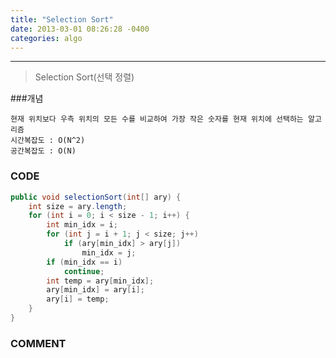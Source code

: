 ```yaml
---
title: "Selection Sort"
date: 2013-03-01 08:26:28 -0400
categories: algo
---
```

---

> Selection Sort(선택 정렬)

###개념
```
현재 위치보다 우측 위치의 모든 수를 비교하여 가장 작은 숫자를 현재 위치에 선택하는 알고리즘
시간복잡도 : O(N^2)
공간복잡도 : O(N)
```

### CODE
```java
public void selectionSort(int[] ary) {
	int size = ary.length;
	for (int i = 0; i < size - 1; i++) {
		int min_idx = i;
		for (int j = i + 1; j < size; j++)
			if (ary[min_idx] > ary[j])
				min_idx = j;
		if (min_idx == i)
			continue;
		int temp = ary[min_idx];
		ary[min_idx] = ary[i];
		ary[i] = temp;
	}
}
```

### COMMENT

